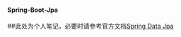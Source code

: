 #### Spring-Boot-Jpa

##此处为个人笔记，必要时请参考官方文档[Spring Data Jpa](https://spring.io/projects/spring-data-jpa)

>
>
>
>
>
